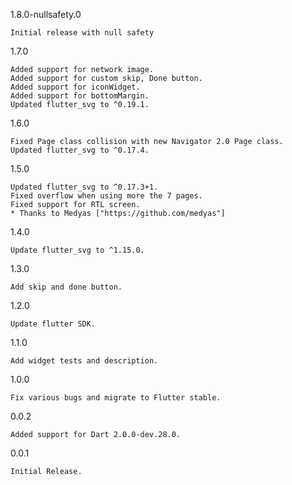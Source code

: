 1.8.0-nullsafety.0

    Initial release with null safety

1.7.0

    Added support for network image.
    Added support for custom skip, Done button.
    Added support for iconWidget.
    Added support for bottomMargin.
    Updated flutter_svg to ^0.19.1.

1.6.0

    Fixed Page class collision with new Navigator 2.0 Page class.
    Updated flutter_svg to ^0.17.4.

1.5.0

    Updated flutter_svg to ^0.17.3+1.
    Fixed overflow when using more the 7 pages.
    Fixed support for RTL screen.
    * Thanks to Medyas ["https://github.com/medyas"]

1.4.0

    Update flutter_svg to ^1.15.0.

1.3.0

    Add skip and done button.
    
1.2.0

    Update flutter SDK.

1.1.0

    Add widget tests and description.

1.0.0

    Fix various bugs and migrate to Flutter stable.

0.0.2

    Added support for Dart 2.0.0-dev.28.0.

0.0.1

    Initial Release.


